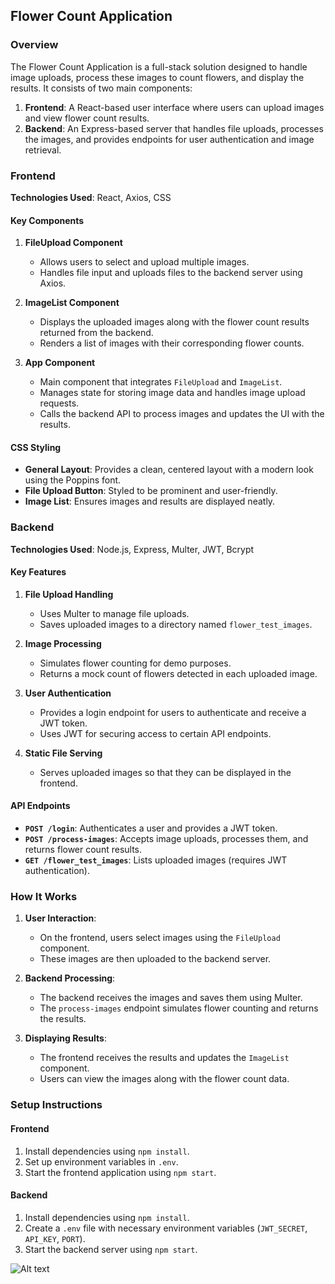 
## Flower Count Application

### Overview

The Flower Count Application is a full-stack solution designed to handle image uploads, process these images to count flowers, and display the results. It consists of two main components:

1. **Frontend**: A React-based user interface where users can upload images and view flower count results.
2. **Backend**: An Express-based server that handles file uploads, processes the images, and provides endpoints for user authentication and image retrieval.

### Frontend

**Technologies Used**: React, Axios, CSS

#### Key Components

1. **FileUpload Component**
   - Allows users to select and upload multiple images.
   - Handles file input and uploads files to the backend server using Axios.

2. **ImageList Component**
   - Displays the uploaded images along with the flower count results returned from the backend.
   - Renders a list of images with their corresponding flower counts.

3. **App Component**
   - Main component that integrates `FileUpload` and `ImageList`.
   - Manages state for storing image data and handles image upload requests.
   - Calls the backend API to process images and updates the UI with the results.

#### CSS Styling

- **General Layout**: Provides a clean, centered layout with a modern look using the Poppins font.
- **File Upload Button**: Styled to be prominent and user-friendly.
- **Image List**: Ensures images and results are displayed neatly.

### Backend

**Technologies Used**: Node.js, Express, Multer, JWT, Bcrypt

#### Key Features

1. **File Upload Handling**
   - Uses Multer to manage file uploads.
   - Saves uploaded images to a directory named `flower_test_images`.

2. **Image Processing**
   - Simulates flower counting for demo purposes. 
   - Returns a mock count of flowers detected in each uploaded image.

3. **User Authentication**
   - Provides a login endpoint for users to authenticate and receive a JWT token.
   - Uses JWT for securing access to certain API endpoints.

4. **Static File Serving**
   - Serves uploaded images so that they can be displayed in the frontend.

#### API Endpoints

- **`POST /login`**: Authenticates a user and provides a JWT token.
- **`POST /process-images`**: Accepts image uploads, processes them, and returns flower count results.
- **`GET /flower_test_images`**: Lists uploaded images (requires JWT authentication).

### How It Works

1. **User Interaction**:
   - On the frontend, users select images using the `FileUpload` component.
   - These images are then uploaded to the backend server.

2. **Backend Processing**:
   - The backend receives the images and saves them using Multer.
   - The `process-images` endpoint simulates flower counting and returns the results.

3. **Displaying Results**:
   - The frontend receives the results and updates the `ImageList` component.
   - Users can view the images along with the flower count data.

### Setup Instructions

#### Frontend

1. Install dependencies using `npm install`.
2. Set up environment variables in `.env`.
3. Start the frontend application using `npm start`.

#### Backend

1. Install dependencies using `npm install`.
2. Create a `.env` file with necessary environment variables (`JWT_SECRET`, `API_KEY`, `PORT`).
3. Start the backend server using `npm start`.

![Alt text](https://github.com/your-username/your-repo/raw/main/path/to/image.png)
